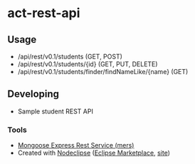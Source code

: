 

# act-rest-api

## Usage

* /api/rest/v0.1/students (GET, POST)
* /api/rest/v0.1/students/{id} (GET, PUT, DELETE)
* /api/rest/v0.1/students/finder/findNameLike/{name} (GET)

## Developing

* Sample student REST API

### Tools

* [Mongoose Express Rest Service (mers)](https://github.com/jspears/mers)
* Created with [Nodeclipse](https://github.com/Nodeclipse/nodeclipse-1)
 ([Eclipse Marketplace](http://marketplace.eclipse.org/content/nodeclipse), [site](http://www.nodeclipse.org))   